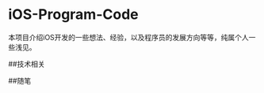 # iOS-Program-Code
本项目介绍iOS开发的一些想法、经验，以及程序员的发展方向等等，纯属个人一些浅见。

##技术相关
<!--[写在前面的话--前言](https://github.com/GongZiYuan/iOS-Program-Code/blob/master/iOS%E6%8A%80%E6%9C%AF/%E5%89%8D%E8%A8%80.md)-->
 
 <!--[关于MVVM模式](https://github.com/GongZiYuan/iOS-Program-Code/blob/master/iOS%e5%85%b3%e4%ba%8eMVVM%e6%a8%a1%e5%bc%8f.md)-->
##随笔